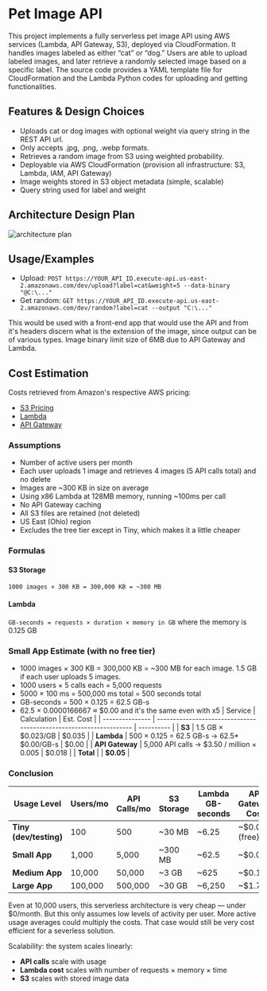 
# Pet Image API

This project implements a fully serverless pet image API using AWS services (Lambda, API Gateway, S3), deployed via CloudFormation. It handles images labeled as either “cat” or “dog.” Users are able to upload labeled images, and later retrieve a randomly selected image based on a specific label. The source code provides a YAML template file for CloudFormation and the Lambda Python codes for uploading and getting functionalities.




## Features & Design Choices

- Uploads cat or dog images with optional weight via query string in the REST API url.
- Only accepts .jpg, .png, .webp formats.
- Retrieves a random image from S3 using weighted probability.
- Deployable via AWS CloudFormation (provision all infrastructure: S3, Lambda, IAM, API Gateway)
- Image weights stored in S3 object metadata (simple, scalable)
- Query string used for label and weight


## Architecture Design Plan

![architecture plan](https://i.imgur.com/UwdGnG9.png)


## Usage/Examples

- Upload: `POST https://YOUR_API_ID.execute-api.us-east-2.amazonaws.com/dev/upload?label=cat&weight=5 --data-binary "@C:\..."`
- Get random: `GET https://YOUR_API_ID.execute-api.us-east-2.amazonaws.com/dev/random?label=cat --output "C:\..."`

This would be used with a front-end app that would use the API and from it's headers discern what is the extension of the image, since output can be of various types.
Image binary limit size of 6MB due to API Gateway and Lambda.
## Cost Estimation
Costs retrieved from Amazon's respective AWS pricing:
- [S3 Pricing](https://aws.amazon.com/s3/pricing/)
- [Lambda](https://aws.amazon.com/lambda/pricing/)
- [API Gateway](https://aws.amazon.com/api-gateway/pricing/) 

### Assumptions
* Number of active users per month
* Each user uploads 1 image and retrieves 4 images (5 API calls total) and no delete
* Images are \~300 KB in size on average
* Using x86 Lambda at 128MB memory, running \~100ms per call
* No API Gateway caching
* All S3 files are retained (not deleted)
* US East (Ohio) region
* Excludes the tree tier except in Tiny, which makes it a little cheaper

### Formulas
#### S3 Storage
`1000 images × 300 KB = 300,000 KB = ~300 MB`
#### Lambda
`GB-seconds = requests × duration × memory in GB`
where the memory is 0.125 GB

### Small App Estimate (with no free tier)
* 1000 images × 300 KB = 300,000 KB = ~300 MB for each image. 1.5 GB if each user uploads 5 images.
* 1000 users × 5 calls each = 5,000 requests
* 5000 × 100 ms = 500,000 ms total = 500 seconds total
* GB-seconds = 500 × 0.125 = 62.5 GB-s
* 62.5 × 0.0000166667 ≈ $0.00 and it's the same even with x5
| Service         | Calculation                                                        | Est. Cost  |
| --------------- | ------------------------------------------------------------------ | ---------- |
| **S3**          | 1.5 GB × \$0.023/GB                                                | \$0.035    |
| **Lambda**      | 500 × 0.125 = 62.5 GB-s → 62.5* $0.00/GB-s | \$0.00     |
| **API Gateway** | 5,000 API calls → \$3.50 / million × 0.005                         | \$0.018    |
| **Total**       |                                                                    | **\$0.05** |

### Conclusion

| Usage Level            | Users/mo | API Calls/mo | S3 Storage | Lambda GB-seconds | API Gateway Cost | **Est. Total Cost** |
| ---------------------- | -------- | ------------ | ---------- | ----------------- | ---------------- | ------------------- |
| **Tiny (dev/testing)** | 100      | 500          | \~30 MB    | \~6.25            | \~\$0.00 (free)  | **\$0.00**          |
| **Small App**          | 1,000    | 5,000        | \~300 MB   | \~62.5            | \~\$0.02         | **\$0.04**          |
| **Medium App**         | 10,000   | 50,000       | \~3 GB     | \~625             | \~\$0.18         | **\$0.25**          |
| **Large App**          | 100,000  | 500,000      | \~30 GB    | \~6,250           | \~\$1.75         | **\$2.54**          |

Even at 10,000 users, this serverless architecture is very cheap — under \$0/month. But this only assumes low levels of activity per user. More active usage averages could multiply the costs. That case would still be very cost efficient for a severless solution.

Scalability: the system scales linearly:
* **API calls** scale with usage
* **Lambda cost** scales with number of requests × memory × time
* **S3** scales with stored image data
